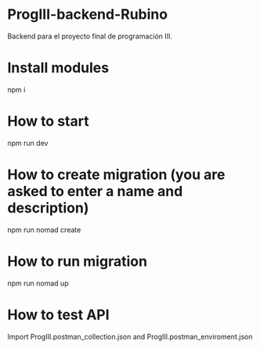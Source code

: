 # ProgIII-backend-Rubino
Backend para el proyecto final de programación III.

# Install modules
npm i

# How to start 
npm run dev

# How to create migration (you are asked to enter a name and description)
npm run nomad create

# How to run migration
npm run nomad up

# How to test API
Import ProgIII.postman_collection.json and ProgIII.postman_enviroment.json